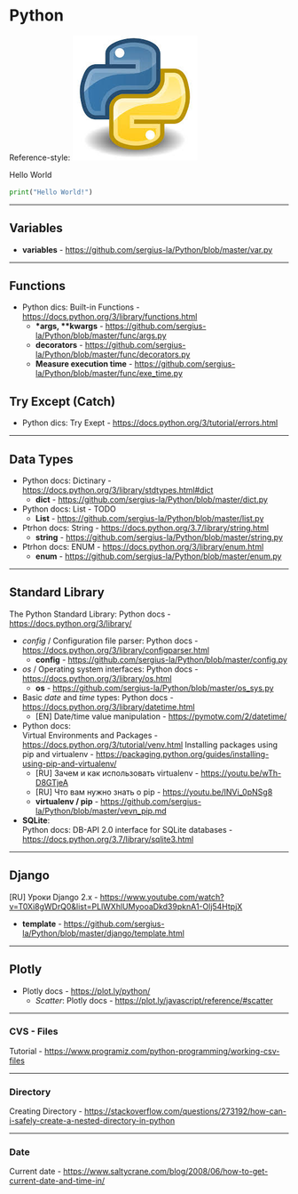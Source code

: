 # Python 

Reference-style: 
![alt text][logo]

[logo]: https://github.com/sergius-la/Python/blob/master/img/py_icon.jpg "Logo Title Text 2"


Hello World
```python
print("Hello World!")
```

***

## Variables
- __variables__ - https://github.com/sergius-la/Python/blob/master/var.py

***

## Functions

<!-- - Python docs: Functions - TODO -->
- Python dics: Built-in Functions - https://docs.python.org/3/library/functions.html
    - __*args, **kwargs__ - https://github.com/sergius-la/Python/blob/master/func/args.py
    - __decorators__ - https://github.com/sergius-la/Python/blob/master/func/decorators.py
    - __Measure execution time__ - https://github.com/sergius-la/Python/blob/master/func/exe_time.py

## Try Except (Catch)

- Python dics: Try Exept - https://docs.python.org/3/tutorial/errors.html 

***

## Data Types

- Python docs: Dictinary - https://docs.python.org/3/library/stdtypes.html#dict
    - __dict__ - https://github.com/sergius-la/Python/blob/master/dict.py
- Python docs: List - TODO
    - __List__ - https://github.com/sergius-la/Python/blob/master/list.py
- Ptrhon docs: String - https://docs.python.org/3.7/library/string.html
    - __string__ - https://github.com/sergius-la/Python/blob/master/string.py
- Ptrhon docs: ENUM - https://docs.python.org/3/library/enum.html
    - __enum__ -  https://github.com/sergius-la/Python/blob/master/enum.py
***

## Standard Library

The Python Standard Library: Python docs - https://docs.python.org/3/library/ 

- _config_ / Configuration file parser: Python docs - https://docs.python.org/3/library/configparser.html
    - __config__ - https://github.com/sergius-la/Python/blob/master/config.py
- _os_ / Operating system interfaces: Python docs - https://docs.python.org/3/library/os.html
    - __os__ - https://github.com/sergius-la/Python/blob/master/os_sys.py
- Basic _date_ and _time_ types: Python docs - https://docs.python.org/3/library/datetime.html
    - [EN] Date/time value manipulation - https://pymotw.com/2/datetime/
- Python docs: <br> Virtual Environments and Packages - https://docs.python.org/3/tutorial/venv.html
Installing packages using pip and virtualenv - https://packaging.python.org/guides/installing-using-pip-and-virtualenv/ <br>
    - [RU] Зачем и как использовать virtualenv - https://youtu.be/wTh-D8GTjeA
    - [RU] Что вам нужно знать о pip - https://youtu.be/INVi_0pNSg8
    - __virtualenv / pip__ - https://github.com/sergius-la/Python/blob/master/vevn_pip.md
- __SQLite__: <br> Python docs: DB-API 2.0 interface for SQLite databases - https://docs.python.org/3.7/library/sqlite3.html

***

## Django

[RU] Уроки Django 2.x - https://www.youtube.com/watch?v=T0Xi8gWDrQ0&list=PLlWXhlUMyooaDkd39pknA1-Olj54HtpjX

- __template__ - https://github.com/sergius-la/Python/blob/master/django/template.html

***

## Plotly

- Plotly docs - https://plot.ly/python/
    - _Scatter_: Plotly docs  - https://plot.ly/javascript/reference/#scatter

***

### CVS - Files
Tutorial - https://www.programiz.com/python-programming/working-csv-files

***

### Directory
Creating Directory - https://stackoverflow.com/questions/273192/how-can-i-safely-create-a-nested-directory-in-python

***

### Date

Current date - https://www.saltycrane.com/blog/2008/06/how-to-get-current-date-and-time-in/